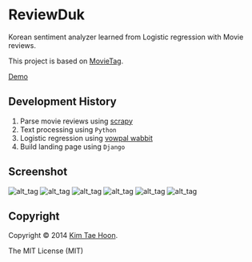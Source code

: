 ReviewDuk
=========

Korean sentiment analyzer learned from Logistic regression with Movie reviews.

This project is based on [MovieTag](https://github.com/carpedm20/movietag).

[Demo](http://pail.unist.ac.kr:8080)


Development History
-------------------

1. Parse movie reviews using [scrapy](http://scrapy.org/)
2. Text processing using `Python`
3. Logistic regression using [vowpal wabbit](https://github.com/JohnLangford/vowpal_wabbit)
4. Build landing page using `Django`


Screenshot
----------

![alt_tag](https://raw.githubusercontent.com/carpedm20/reviewduk/master/demo/1.png)
![alt_tag](https://raw.githubusercontent.com/carpedm20/reviewduk/master/demo/2.png)
![alt_tag](https://raw.githubusercontent.com/carpedm20/reviewduk/master/demo/3.png)
![alt_tag](https://raw.githubusercontent.com/carpedm20/reviewduk/master/demo/4.png)
![alt_tag](https://raw.githubusercontent.com/carpedm20/reviewduk/master/demo/5.png)
![alt_tag](https://raw.githubusercontent.com/carpedm20/reviewduk/master/demo/6.png)


Copyright
---------

Copyright © 2014 [Kim Tae Hoon](http://carpedm20.github.io).

The MIT License (MIT)
